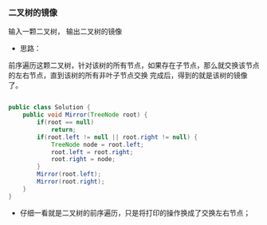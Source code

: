 ### 二叉树的镜像

输入一颗二叉树， 输出二叉树的镜像

- 思路：

前序遍历这颗二叉树，针对该树的所有节点，如果存在子节点，那么就交换该节点的左右节点，直到该树的所有非叶子节点交换
完成后，得到的就是该树的镜像了。

```java

public class Solution {
    public void Mirror(TreeNode root) {
        if(root == null)
            return;
        if(root.left != null || root.right != null) {
            TreeNode node = root.left;
            root.left = root.right;
            root.right = node;
        }
        Mirror(root.left);
        Mirror(root.right);
    }
}
```

- 仔细一看就是二叉树的前序遍历，只是将打印的操作换成了交换左右节点；